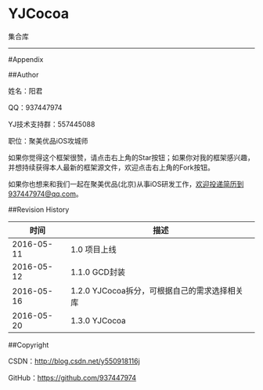 # YJCocoa

集合库


----------

#<a id="Appendix">Appendix

##Author

姓名：阳君

QQ：937447974

YJ技术支持群：557445088

职位：聚美优品iOS攻城师

如果你觉得这个框架很赞，请点击右上角的Star按钮；如果你对我的框架感兴趣，并想持续获得本人最新的框架源文件，欢迎点击右上角的Fork按钮。

如果你也想来和我们一起在聚美优品(北京)从事iOS研发工作，欢迎投递简历到937447974@qq.com。

##Revision History

| 时间 | 描述 |
| ---- | ---- |
| 2016-05-11 | 1.0 项目上线 |
| 2016-05-12 | 1.1.0 GCD封装 |
| 2016-05-16 | 1.2.0 YJCocoa拆分，可根据自己的需求选择相关库 |
| 2016-05-20 | 1.3.0 YJCocoa

##Copyright

CSDN：http://blog.csdn.net/y550918116j

GitHub：https://github.com/937447974